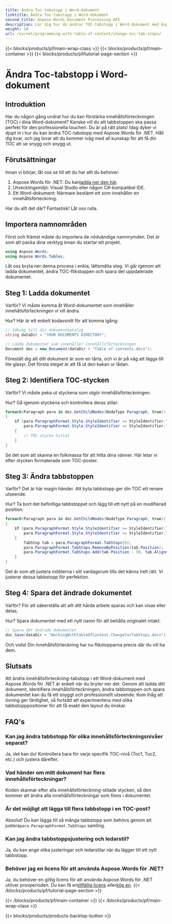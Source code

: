```yaml
---
title: Ändra Toc-tabstopp i Word-dokument
linktitle: Ändra Toc-tabstopp i Word-dokument
second_title: Aspose.Words Document Processing API
description: Lär dig hur du ändrar TOC-tabstopp i Word-dokument med Aspose.Words för .NET. Den här steg-för-steg-guiden hjälper dig att skapa en innehållsförteckning med ett professionellt utseende.
weight: 10
url: /sv/net/programming-with-table-of-content/change-toc-tab-stops/
---
```


{{< blocks/products/pf/main-wrap-class >}}
{{< blocks/products/pf/main-container >}}
{{< blocks/products/pf/tutorial-page-section >}}

# Ändra Toc-tabstopp i Word-dokument

## Introduktion

Har du någon gång undrat hur du kan förstärka innehållsförteckningen (TOC) i dina Word-dokument? Kanske vill du att tabbstoppen ska passa perfekt för den professionella touchen. Du är på rätt plats! Idag dyker vi djupt in i hur du kan ändra TOC-tabstopp med Aspose.Words för .NET. Håll dig kvar, och jag lovar att du kommer iväg med all kunskap för att få din TOC att se snygg och snygg ut.

## Förutsättningar

Innan vi börjar, låt oss se till att du har allt du behöver:

1.  Aspose.Words för .NET: Du kan[ladda ner den här](https://releases.aspose.com/words/net/).
2. Utvecklingsmiljö: Visual Studio eller någon C#-kompatibel IDE.
3. Ett Word-dokument: Närmare bestämt ett som innehåller en innehållsförteckning.

Har du allt det där? Fantastisk! Låt oss rulla.

## Importera namnområden

Först och främst måste du importera de nödvändiga namnrymden. Det är som att packa dina verktyg innan du startar ett projekt.

```csharp
using Aspose.Words;
using Aspose.Words.Tables;
```

Låt oss bryta ner denna process i enkla, lättsmälta steg. Vi går igenom att ladda dokumentet, ändra TOC-flikstoppen och spara det uppdaterade dokumentet.

## Steg 1: Ladda dokumentet

Varför? Vi måste komma åt Word-dokumentet som innehåller innehållsförteckningen vi vill ändra.

Hur? Här är ett enkelt kodavsnitt för att komma igång:

```csharp
// Sökväg till din dokumentkatalog
string dataDir = "YOUR DOCUMENTS DIRECTORY";

// Ladda dokumentet som innehåller innehållsförteckningen
Document doc = new Document(dataDir + "Table of contents.docx");
```

Föreställ dig att ditt dokument är som en tårta, och vi är på väg att lägga till lite glasyr. Det första steget är att få ut den kakan ur lådan.

## Steg 2: Identifiera TOC-stycken

Varför? Vi måste peka ut styckena som utgör innehållsförteckningen. 

Hur? Gå igenom styckena och kontrollera deras stilar:

```csharp
foreach(Paragraph para in doc.GetChildNodes(NodeType.Paragraph, true))
{
    if (para.ParagraphFormat.Style.StyleIdentifier >= StyleIdentifier.Toc1 &&
        para.ParagraphFormat.Style.StyleIdentifier <= StyleIdentifier.Toc9)
    {
        // TOC-stycke hittat
    }
}
```

Se det som att skanna en folkmassa för att hitta dina vänner. Här letar vi efter stycken formaterade som TOC-poster.

## Steg 3: Ändra tabbstoppen

Varför? Det är här magin händer. Att byta tabbstopp ger din TOC ett renare utseende.

Hur? Ta bort det befintliga tabbstoppet och lägg till ett nytt på en modifierad position:

```csharp
foreach(Paragraph para in doc.GetChildNodes(NodeType.Paragraph, true))
{
    if (para.ParagraphFormat.Style.StyleIdentifier >= StyleIdentifier.Toc1 &&
        para.ParagraphFormat.Style.StyleIdentifier <= StyleIdentifier.Toc9)
    {
        TabStop tab = para.ParagraphFormat.TabStops[0];
        para.ParagraphFormat.TabStops.RemoveByPosition(tab.Position);
        para.ParagraphFormat.TabStops.Add(tab.Position - 50, tab.Alignment, tab.Leader);
    }
}
```

Det är som att justera möblerna i sitt vardagsrum tills det känns helt rätt. Vi justerar dessa tabbstopp för perfektion.

## Steg 4: Spara det ändrade dokumentet

Varför? För att säkerställa att allt ditt hårda arbete sparas och kan visas eller delas.

Hur? Spara dokumentet med ett nytt namn för att behålla originalet intakt:

```csharp
// Spara det ändrade dokumentet
doc.Save(dataDir + "WorkingWithTableOfContent.ChangeTocTabStops.docx");
```

Och voila! Din innehållsförteckning har nu flikstopparna precis där du vill ha dem.

## Slutsats

Att ändra innehållsförteckning-tabstopp i ett Word-dokument med Aspose.Words för .NET är enkelt när du bryter ner det. Genom att ladda ditt dokument, identifiera innehållsförteckningen, ändra tabbstoppen och spara dokumentet kan du få ett snyggt och professionellt utseende. Kom ihåg att övning ger färdighet, så fortsätt att experimentera med olika tabbstopppositioner för att få exakt den layout du önskar.

## FAQ's

### Kan jag ändra tabbstopp för olika innehållsförteckningsnivåer separat?
Ja, det kan du! Kontrollera bara för varje specifik TOC-nivå (Toc1, Toc2, etc.) och justera därefter.

### Vad händer om mitt dokument har flera innehållsförteckningar?
Koden skannar efter alla innehållsförteckning-stilade stycken, så den kommer att ändra alla innehållsförteckningar som finns i dokumentet.

### Är det möjligt att lägga till flera tabbstopp i en TOC-post?
 Absolut! Du kan lägga till så många tabbstopp som behövs genom att justera`para.ParagraphFormat.TabStops` samling.

### Kan jag ändra tabbstoppsjustering och ledarstil?
Ja, du kan ange olika justeringar och ledarstilar när du lägger till ett nytt tabbstopp.

### Behöver jag en licens för att använda Aspose.Words för .NET?
 Ja, du behöver en giltig licens för att använda Aspose.Words för .NET utöver provperioden. Du kan få en[tillfällig licens](https://purchase.aspose.com/temporary-license/) eller[köp en](https://purchase.aspose.com/buy).
{{< /blocks/products/pf/tutorial-page-section >}}

{{< /blocks/products/pf/main-container >}}
{{< /blocks/products/pf/main-wrap-class >}}

{{< blocks/products/products-backtop-button >}}
